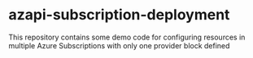 # azapi-subscription-deployment
This repository contains some demo code for configuring resources in multiple Azure Subscriptions with only one provider block defined
